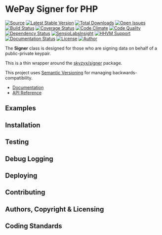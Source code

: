 # WePay Signer for PHP

[![Source](http://img.shields.io/badge/source-wepay/signer–php-blue.svg?style=flat-square)](https://github.com/wepay/signer-php)
[![Latest Stable Version](http://img.shields.io/packagist/v/wepay/signer.svg?style=flat-square)](https://packagist.org/packages/wepay/signer)
[![Total Downloads](http://img.shields.io/packagist/dt/wepay/signer.svg?style=flat-square)](https://packagist.org/packages/wepay/signer)
[![Open Issues](http://img.shields.io/github/issues/wepay/signer-php.svg?style=flat-square)](https://github.com/wepay/signer-php/issues)
[![Build Status](http://img.shields.io/travis/wepay/signer-php/master.svg?style=flat-square)](https://travis-ci.org/wepay/signer-php)
[![Coverage Status](http://img.shields.io/coveralls/wepay/signer-php/master.svg?style=flat-square)](https://coveralls.io/r/wepay/signer-php?branch=master)
[![Code Climate](http://img.shields.io/codeclimate/github/wepay/signer-php.svg?style=flat-square)](https://codeclimate.com/github/wepay/signer-php)
[![Code Quality](http://img.shields.io/scrutinizer/g/wepay/signer-php.svg?style=flat-square)](https://scrutinizer-ci.com/g/wepay/signer-php)
[![Dependency Status](https://www.versioneye.com/user/projects/54dc5ab6c1bbbd9bd700050e/badge.svg?style=flat-square)](https://www.versioneye.com/user/projects/54dc5ab6c1bbbd9bd700050e)
[![SensioLabsInsight](https://insight.sensiolabs.com/projects/0bd1cdc9-be1b-445c-9fdc-358a57874ee2/mini.png)](https://insight.sensiolabs.com/projects/0bd1cdc9-be1b-445c-9fdc-358a57874ee2)
[![HHVM Support](http://img.shields.io/hhvm/wepay/signer-php.svg?style=flat-square)](https://hhvm.com)
[![Documentation Status](https://readthedocs.org/projects/wepay-signer-php/badge/?version=master&style=flat-square)](http://wepay-signer-php.readthedocs.org)
[![License](http://img.shields.io/packagist/l/wepay/signer-blue.svg?style=flat-square)](https://packagist.org/packages/wepay/signer)
[![Author](http://img.shields.io/badge/author-@skyzyx-blue.svg?style=flat-square)](https://twitter.com/skyzyx)

The **Signer** class is designed for those who are signing data on behalf of a public-private keypair.

This is a thin wrapper around the [skyzyx/signer](https://github.com/skyzyx/signer) package.

This project uses [Semantic Versioning](http://semver.org) for managing backwards-compatibility.

* [Documentation](http://wepay-signer-php.readthedocs.org)
* [API Reference](https://wepay.github.io/signer-ruby/)


## Examples

## Installation

## Testing

## Debug Logging

## Deploying

## Contributing

## Authors, Copyright & Licensing

## Coding Standards
